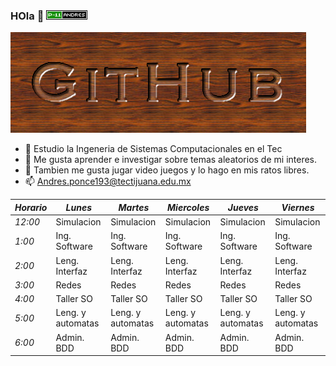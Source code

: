 ### HOla 👋   ![](cooltext404055291876715.gif)



![](cooltext404054827506546.png)




- 🔭 Estudio la Ingeneria de Sistemas Computacionales en el Tec
- 🌱 Me gusta aprender e investigar sobre temas aleatorios de mi interes.
- 👯 Tambien me gusta jugar video juegos y lo hago en mis ratos libres.
- 📫 Andres.ponce193@tectijuana.edu.mx

| _Horario_ | _Lunes_           | _Martes_          | _Miercoles_       | _Jueves_          | _Viernes_         |
|-----------|-------------------|-------------------|-------------------|-------------------|-------------------|
| _12:00_   | Simulacion        | Simulacion        | Simulacion        | Simulacion        | Simulacion        |
| _1:00_    | Ing. Software     | Ing. Software     | Ing. Software     | Ing. Software     | Ing. Software     |
| _2:00_    | Leng. Interfaz    | Leng. Interfaz    | Leng. Interfaz    | Leng. Interfaz    | Leng. Interfaz    |
| _3:00_    | Redes             | Redes             | Redes             | Redes             | Redes             |
| _4:00_    | Taller SO         | Taller SO         | Taller SO         | Taller SO         | Taller SO         |
| _5:00_    | Leng. y automatas | Leng. y automatas | Leng. y automatas | Leng. y automatas | Leng. y automatas |
| _6:00_    | Admin. BDD        | Admin. BDD        | Admin. BDD        | Admin. BDD        | Admin. BDD        |
